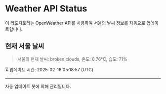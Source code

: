 
# Weather API Status

이 리포지토리는 OpenWeather API를 사용하여 서울의 날씨 정보를 자동으로 업데이트합니다.

## 현재 서울 날씨
> 서울의 현재 날씨: broken clouds, 온도: 8.76°C, 습도: 71%

⏳ 업데이트 시간: 2025-02-16 05:18:57 (UTC)

---
자동 업데이트 봇에 의해 관리됩니다.

